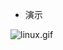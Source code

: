 - 演示 

![linux.gif](https://proxy.vmr.us.kg/proxy/https://cdn.jsdelivr.net/gh/moqsien/img_repo@main/vmr_preview.gif)
